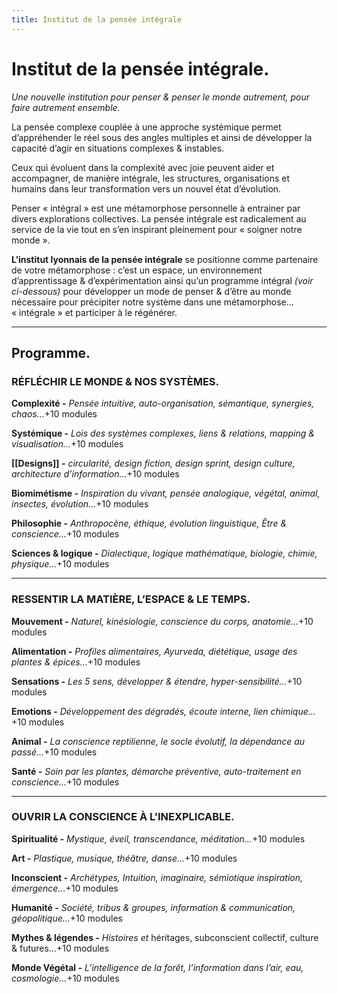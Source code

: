 ```yaml
---
title: Institut de la pensée intégrale
---
```


# **Institut de la pensée intégrale.**

*Une nouvelle institution pour penser & penser le monde autrement, pour faire autrement ensemble.*

La pensée complexe couplée à une approche systémique permet d’appréhender le réel sous des angles multiples et ainsi de développer la capacité d’agir en situations complexes & instables.

Ceux qui évoluent dans la complexité avec joie peuvent aider et accompagner, de manière intégrale, les structures, organisations et humains dans leur transformation vers un nouvel état d’évolution.

Penser « intégral » est une métamorphose personnelle à entrainer par divers explorations collectives. La pensée intégrale est radicalement au service de la vie tout en s’en inspirant pleinement pour « soigner notre monde ».

**L’institut lyonnais de la pensée intégrale** se positionne comme partenaire de votre métamorphose : c’est un espace, un environnement d’apprentissage & d’expérimentation ainsi qu’un programme intégral *(voir ci-dessous)* pour développer un mode de penser & d’être au monde nécessaire pour précipiter notre système dans une métamorphose… « intégrale » et participer à le régénérer.

---

## **Programme.**

### **RÉFLÉCHIR LE MONDE & NOS SYSTÈMES.**

**Complexité -** *Pensée intuitive, auto-organisation, sémantique, synergies, chaos…*+10 modules

**Systémique -** *Lois des systèmes complexes, liens & relations, mapping & visualisation…*+10 modules

**[[Designs]] -** *circularité, design fiction, design sprint, design culture, architecture d’information…*+10 modules

**Biomimétisme -** *Inspiration du vivant, pensée analogique, végétal, animal, insectes, évolution…*+10 modules

**Philosophie -** *Anthropocène, éthique, évolution linguistique, Être & conscience…*+10 modules

**Sciences & logique -** *Dialectique, logique mathématique, biologie, chimie, physique…*+10 modules

---

### **RESSENTIR LA MATIÈRE, L’ESPACE & LE TEMPS.**

**Mouvement -** *Naturel, kinésiologie, conscience du corps, anatomie…*+10 modules

**Alimentation -** *Profiles alimentaires, Ayurveda, diététique, usage des plantes & épices…*+10 modules

**Sensations -** *Les 5 sens, développer & étendre, hyper-sensibilité…*+10 modules

**Emotions -** *Développement des dégradés, écoute interne, lien chimique…*+10 modules

**Animal -** *La conscience reptilienne, le socle évolutif, la dépendance au passé…*+10 modules

**Santé -** *Soin par les plantes, démarche préventive, auto-traitement en conscience…*+10 modules

---

### **OUVRIR LA CONSCIENCE À L’INEXPLICABLE.**

**Spiritualité -** *Mystique, éveil, transcendance, méditation…*+10 modules

**Art -** *Plastique, musique, théâtre, danse…*+10 modules

**Inconscient -** *Archétypes, Intuition, imaginaire, sémiotique inspiration, émergence…*+10 modules

**Humanité -** *Société, tribus & groupes, information & communication, géopolitique…*+10 modules

**Mythes & légendes -** *Histoires et* héritages, subconscient collectif, culture & futures…+10 modules

**Monde Végétal -** *L’intelligence de la forêt, l’information dans l’air, eau, cosmologie…*+10 modules